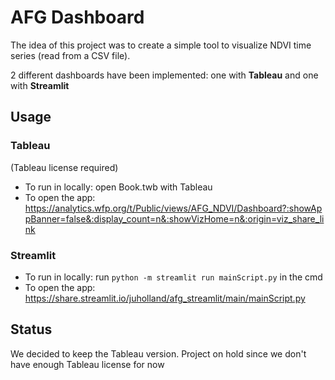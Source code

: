 # AFG Dashboard

The idea of this project was to create a simple tool to visualize NDVI time series (read from a CSV file).

2 different dashboards have been implemented: one with **Tableau** and one with **Streamlit**

## Usage

 ### Tableau 
 (Tableau license required)
 - To run in locally: open Book.twb with Tableau
 - To open the app:  https://analytics.wfp.org/t/Public/views/AFG_NDVI/Dashboard?:showAppBanner=false&:display_count=n&:showVizHome=n&:origin=viz_share_link
 
  ### Streamlit
 - To run in locally: run `python -m streamlit run mainScript.py` in the cmd
 - To open the app:  https://share.streamlit.io/juholland/afg_streamlit/main/mainScript.py
 
 
## Status

We decided to keep the Tableau version. 
Project on hold since we don't have enough Tableau license for now




